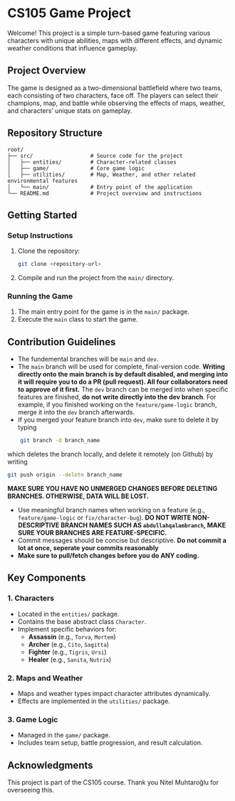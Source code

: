 # CS105 Game Project

Welcome! This project is a simple turn-based game featuring various characters with unique abilities, maps with different effects, and dynamic weather conditions that influence gameplay.

## **Project Overview**
The game is designed as a two-dimensional battlefield where two teams, each consisting of two characters, face off. The players can select their champions, map, and battle while observing the effects of maps, weather, and characters’ unique stats on gameplay.

## **Repository Structure**
```plaintext
root/
├── src/                  # Source code for the project
│   ├── entities/         # Character-related classes 
│   ├── game/             # Core game logic
│   ├── utilities/        # Map, Weather, and other related environmental features
│   └── main/             # Entry point of the application
└── README.md             # Project overview and instructions
```

## **Getting Started**

### **Setup Instructions**
1. Clone the repository:
   ```bash
   git clone <repository-url>
   ```
2. Compile and run the project from the `main/` directory.

### **Running the Game**
1. The main entry point for the game is in the `main/` package.
2. Execute the `main` class to start the game.

## **Contribution Guidelines**
- The fundemental branches will be `main` and `dev`. 
- The `main` branch will be used for complete, final-version code. **Writing directly onto the main branch is by default disabled, and merging into it will require you to do a PR (pull request). All four collaborators need to approve of it first.** The `dev` branch can be merged into when specific features are finished, **do not write directly into the dev branch**. For example, if you finished working on the `feature/game-logic` branch, merge it into the `dev` branch afterwards. 
- If you merged your feature branch into ``dev``, make sure to delete it by typing 
```bash
    git branch -d branch_name
```
which deletes the branch locally, and delete it remotely (on Github) by writing 
```bash
git push origin --delete branch_name
```
**MAKE SURE YOU HAVE NO UNMERGED CHANGES BEFORE DELETING BRANCHES. OTHERWISE, DATA WILL BE LOST.**
- Use meaningful branch names when working on a feature (e.g., `feature/game-logic` or `fix/character-bug`). **DO NOT WRITE NON-DESCRIPTIVE BRANCH NAMES SUCH AS `abdullahqalambranch`, MAKE SURE YOUR BRANCHES ARE FEATURE-SPECIFIC.**
- Commit messages should be concise but descriptive. **Do not commit a lot at once, seperate your commits reasonably**
- **Make sure to pull/fetch changes before you do ANY coding.**
## **Key Components**

### **1. Characters**
- Located in the `entities/` package.
- Contains the base abstract class `Character`.
- Implement specific behaviors for:
  - **Assassin** (e.g., `Torva`, `Mortem`)
  - **Archer** (e.g., `Cito`, `Sagitta`)
  - **Fighter** (e.g., `Tigris`, `Ursi`)
  - **Healer** (e.g., `Sanita`, `Nutrix`)


### **2. Maps and Weather**
- Maps and weather types impact character attributes dynamically.
- Effects are implemented in the `utilities/` package.

### **3. Game Logic**
- Managed in the `game/` package.
- Includes team setup, battle progression, and result calculation.

## **Acknowledgments**
This project is part of the CS105 course. Thank you Nitel Muhtaroğlu for overseeing this. 
